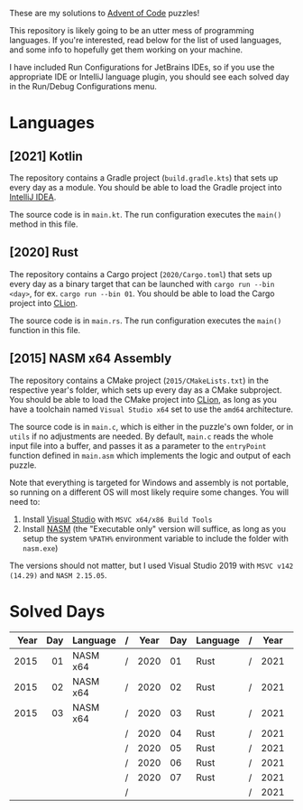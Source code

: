 These are my solutions to [Advent of Code](https://adventofcode.com) puzzles!

This repository is likely going to be an utter mess of programming languages. If you're interested, read below for the list of used languages, and some info to hopefully get them working on your machine.

I have included Run Configurations for JetBrains IDEs, so if you use the appropriate IDE or IntelliJ language plugin, you should see each solved day in the Run/Debug Configurations menu.

# Languages

## \[2021\] Kotlin

The repository contains a Gradle project (`build.gradle.kts`) that sets up every day as a module. You should be able to load the Gradle project into [IntelliJ IDEA](https://www.jetbrains.com/idea/).

The source code is in `main.kt`. The run configuration executes the `main()` method in this file.

## \[2020\] Rust

The repository contains a Cargo project (`2020/Cargo.toml`) that sets up every day as a binary target that can be launched with `cargo run --bin <day>`, for ex. `cargo run --bin 01`. You should be able to load the Cargo project into [CLion](https://www.jetbrains.com/clion/).

The source code is in `main.rs`. The run configuration executes the `main()` function in this file.

## \[2015\] NASM x64 Assembly

The repository contains a CMake project (`2015/CMakeLists.txt`) in the respective year's folder, which sets up every day as a CMake subproject. You should be able to load the CMake project into [CLion](https://www.jetbrains.com/clion/), as long as you have a toolchain named `Visual Studio x64` set to use the `amd64` architecture.

The source code is in `main.c`, which is either in the puzzle's own folder, or in `utils` if no adjustments are needed. By default, `main.c` reads the whole input file into a buffer, and passes it as a parameter to the `entryPoint` function defined in `main.asm` which implements the logic and output of each puzzle.

Note that everything is targeted for Windows and assembly is not portable, so running on a different OS will most likely require some changes. You will need to:

1. Install [Visual Studio](https://visualstudio.microsoft.com/) with `MSVC x64/x86 Build Tools`
2. Install [NASM](https://www.nasm.us/pub/nasm/releasebuilds/?C=M;O=D) (the "Executable only" version will suffice, as long as you setup the system `%PATH%` environment variable to include the folder with `nasm.exe`)

The versions should not matter, but I used Visual Studio 2019 with `MSVC v142 (14.29)` and `NASM 2.15.05`.

# Solved Days

| Year | Day | Language |  /  | Year | Day | Language |  /  | Year | Day | Language |
|-----:|----:|----------|-----|------|-----|----------|-----|------|-----|----------|
| 2015 |  01 | NASM x64 |  /  | 2020 |  01 | Rust     |  /  | 2021 |  01 | Kotlin   |
| 2015 |  02 | NASM x64 |  /  | 2020 |  02 | Rust     |  /  | 2021 |  02 | Kotlin   |
| 2015 |  03 | NASM x64 |  /  | 2020 |  03 | Rust     |  /  | 2021 |  03 | Kotlin   |
|      |     |          |  /  | 2020 |  04 | Rust     |  /  | 2021 |  04 | Kotlin   |
|      |     |          |  /  | 2020 |  05 | Rust     |  /  | 2021 |  05 | Kotlin   |
|      |     |          |  /  | 2020 |  06 | Rust     |  /  | 2021 |  06 | Kotlin   |
|      |     |          |  /  | 2020 |  07 | Rust     |  /  | 2021 |  07 | Kotlin   |
|      |     |          |  /  |      |     |          |  /  | 2021 |  08 | Kotlin   |
